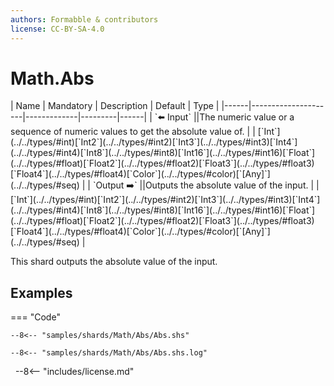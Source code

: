 ```yaml
---
authors: Formabble & contributors
license: CC-BY-SA-4.0
---
```



# Math.Abs

<div class="sh-parameters" markdown="1">
| Name | Mandatory | Description | Default | Type |
|------|---------------------|-------------|---------|------|
| `⬅️ Input` ||The numeric value or a sequence of numeric values to get the absolute value of. | | [`Int`](../../types/#int)[`Int2`](../../types/#int2)[`Int3`](../../types/#int3)[`Int4`](../../types/#int4)[`Int8`](../../types/#int8)[`Int16`](../../types/#int16)[`Float`](../../types/#float)[`Float2`](../../types/#float2)[`Float3`](../../types/#float3)[`Float4`](../../types/#float4)[`Color`](../../types/#color)[`[Any]`](../../types/#seq) |
| `Output ➡️` ||Outputs the absolute value of the input. | | [`Int`](../../types/#int)[`Int2`](../../types/#int2)[`Int3`](../../types/#int3)[`Int4`](../../types/#int4)[`Int8`](../../types/#int8)[`Int16`](../../types/#int16)[`Float`](../../types/#float)[`Float2`](../../types/#float2)[`Float3`](../../types/#float3)[`Float4`](../../types/#float4)[`Color`](../../types/#color)[`[Any]`](../../types/#seq) |

</div>

This shard outputs the absolute value of the input.

## Examples

=== "Code"

  ```x86asm linenums="1"
  --8<-- "samples/shards/Math/Abs/Abs.shs"
  ```

  ```
  --8<-- "samples/shards/Math/Abs/Abs.shs.log"
  ```
&nbsp;
--8<-- "includes/license.md"

